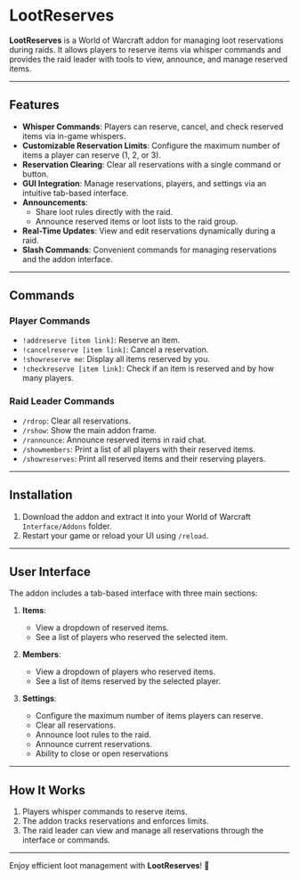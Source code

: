 # LootReserves

**LootReserves** is a World of Warcraft addon for managing loot reservations during raids. It allows players to reserve items via whisper commands and provides the raid leader with tools to view, announce, and manage reserved items.

---

## Features

- **Whisper Commands**: Players can reserve, cancel, and check reserved items via in-game whispers.
- **Customizable Reservation Limits**: Configure the maximum number of items a player can reserve (1, 2, or 3).
- **Reservation Clearing**: Clear all reservations with a single command or button.
- **GUI Integration**: Manage reservations, players, and settings via an intuitive tab-based interface.
- **Announcements**:
   - Share loot rules directly with the raid.
   - Announce reserved items or loot lists to the raid group.
- **Real-Time Updates**: View and edit reservations dynamically during a raid.
- **Slash Commands**: Convenient commands for managing reservations and the addon interface.

---

## Commands

### Player Commands
- `!addreserve [item link]`: Reserve an item.
- `!cancelreserve [item link]`: Cancel a reservation.
- `!showreserve me`: Display all items reserved by you.
- `!checkreserve [item link]`: Check if an item is reserved and by how many players.

### Raid Leader Commands
- `/rdrop`: Clear all reservations.
- `/rshow`: Show the main addon frame.
- `/rannounce`: Announce reserved items in raid chat.
- `/showmembers`: Print a list of all players with their reserved items.
- `/showreserves`: Print all reserved items and their reserving players.

---

## Installation

1. Download the addon and extract it into your World of Warcraft `Interface/Addons` folder.
2. Restart your game or reload your UI using `/reload`.

---

## User Interface

The addon includes a tab-based interface with three main sections:

1. **Items**:
    - View a dropdown of reserved items.
    - See a list of players who reserved the selected item.

2. **Members**:
    - View a dropdown of players who reserved items.
    - See a list of items reserved by the selected player.

3. **Settings**:
    - Configure the maximum number of items players can reserve.
    - Clear all reservations.
    - Announce loot rules to the raid.
    - Announce current reservations.
    - Ability to close or open reservations

---

## How It Works

1. Players whisper commands to reserve items.
2. The addon tracks reservations and enforces limits.
3. The raid leader can view and manage all reservations through the interface or commands.

---


Enjoy efficient loot management with **LootReserves**! 🎉
